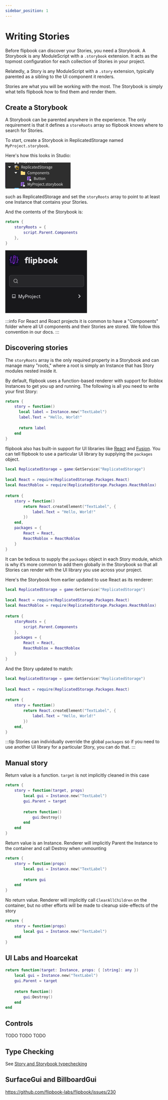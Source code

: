 ```yaml
---
sidebar_position: 1
---
```


# Writing Stories

Before flipbook can discover your Stories, you need a Storybook. A Storybook is any ModuleScript with a `.storybook` extension. It acts as the topmost configuration for each collection of Stories in your project.

Relatedly, a Story is any ModuleScript with a `.story` extension, typically parented as a sibling to the UI component it renders.

Stories are what you will be working with the most. The Storybook is simply what tells flipbook how to find them and render them.

## Create a Storybook

A Storybook can be parented anywhere in the experience. The only requirement is that it defines a `storeRoots` array so flipbook knows where to search for Stories.

To start, create a Storybook in ReplicatedStorage named `MyProject.storybook`.

Here's how this looks in Studio:

![Screenshot of Studio showing the hierarchy of ReplicatedStorage](./first-storybook.png)

such as ReplicatedStorage and set the `storyRoots` array to point to at least one Instance that contains your Stories.

And the contents of the Storybook is:

```lua title="ProjectName.storybook.luau"
return {
    storyRoots = {
        script.Parent.Components
    },
}
```

![Screenshot of flipbook with the new Storybook in the sidebar](./first-storybook-in-sidebar.png)

:::info
For React and Roact projects it is common to have a "Components" folder where all UI components and their Stories are stored. We follow this convention in our docs.
:::

## Discovering stories

The `storyRoots` array is the only required property in a Storybook and can manage many "roots," where a root is simply an Instance that has Story modules nested inside it.

By default, flipbook uses a function-based renderer with support for Roblox Instances to get you up and running. The following is all you need to write your first Story:

```lua title="TextLabel.story.luau"
return {
    story = function()
      local label = Instance.new("TextLabel")
      label.Text = "Hello, World!"

      return label
    end
}
```

flipbook also has built-in support for UI libraries like [React](/frameworks/react) and [Fusion](/frameworks/fusion). You can tell flipbook to use a particular UI library by supplying the `packages` object.

```lua title="ReactTextLabel.story.luau"
local ReplicatedStorage = game:GetService("ReplicatedStorage")

local React = require(ReplicatedStorage.Packages.React)
local ReactRoblox = require(ReplicatedStorage.Packages.ReactRoblox)

return {
    story = function()
		return React.createElement("TextLabel", {
			label.Text = "Hello, World!"
		})
	end,
    packages = {
        React = React,
        ReactRoblox = ReactRoblox
    }
}
```

It can be tedious to supply the `packages` object in each Story module, which is why it’s more common to add them globally in the Storybook so that all Stories can render with the UI library you use across your project.



Here's the Storybook from earlier updated to use React as its renderer:

```lua title="ProjectName.storybook.luau"
local ReplicatedStorage = game:GetService("ReplicatedStorage")

local React = require(ReplicatedStorage.Packages.React)
local ReactRoblox = require(ReplicatedStorage.Packages.ReactRoblox)

return {
    storyRoots = {
		script.Parent.Components
	},
    packages = {
        React = React,
        ReactRoblox = ReactRoblox
    }
}
```

And the Story updated to match:

```lua title="ReactTextLabel.story.luau"
local ReplicatedStorage = game:GetService("ReplicatedStorage")

local React = require(ReplicatedStorage.Packages.React)

return {
    story = function()
		return React.createElement("TextLabel", {
			label.Text = "Hello, World!"
		})
	end,
}
```

:::tip
Stories can individually override the global `packages` so if you need to use another UI library for a particular Story, you can do that.
:::

## Manual story

Return value is a function. `target` is not implicitly cleaned in this case
```lua
return {
    story = function(target, props)
        local gui = Instance.new("TextLabel")
        gui.Parent = target

        return function()
            gui:Destroy()
        end
    end
}
```

Return value is an Instance. Renderer will implicitly Parent the Instance to the container and call Destroy when unmounting

```lua
return {
    story = function(props)
        local gui = Instance.new("TextLabel")

        return gui
    end
}
```

No return value. Renderer will implicitly call `ClearAllChildren` on the container, but no other efforts will be made to cleanup side-effects of the story

```lua
return {
    story = function(props)
        local gui = Instance.new("TextLabel")
    end
}
```

## UI Labs and Hoarcekat

```lua
return function(target: Instance, props: { [string]: any })
    local gui = Instance.new("TextLabel")
    gui.Parent = target

    return function()
        gui:Destroy()
    end
end
```

## Controls

TODO TODO TODO

## Type Checking

See [Story and Storybook typechecking](https://www.notion.so/Story-and-Storybook-typechecking-12f95b7912f8809b9842f96897b55438?pvs=21)

## SurfaceGui and BillboardGui

https://github.com/flipbook-labs/flipbook/issues/230
